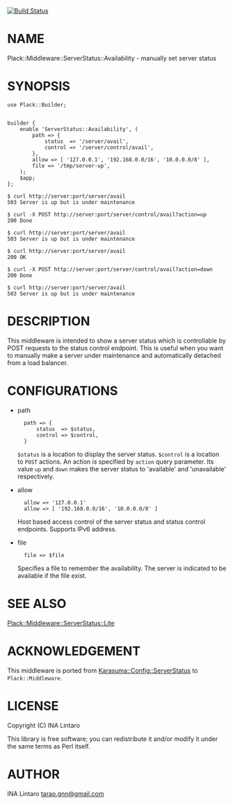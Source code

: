 [![Build Status](https://travis-ci.org/tarao/perl5-Plack-Middleware-ServerStatus-Availability.svg?branch=master)](https://travis-ci.org/tarao/perl5-Plack-Middleware-ServerStatus-Availability)
# NAME

Plack::Middleware::ServerStatus::Availability - manually set server status

# SYNOPSIS

    use Plack::Builder;


    builder {
        enable 'ServerStatus::Availability', (
            path => {
                status  => '/server/avail',
                control => '/server/control/avail',
            },
            allow => [ '127.0.0.1', '192.168.0.0/16', '10.0.0.0/8' ],
            file => '/tmp/server-up',
        );
        $app;
    };

    $ curl http://server:port/server/avail
    503 Server is up but is under maintenance

    $ curl -X POST http://server:port/server/control/avail?action=up
    200 Done

    $ curl http://server:port/server/avail
    503 Server is up but is under maintenance

    $ curl http://server:port/server/avail
    200 OK

    $ curl -X POST http://server:port/server/control/avail?action=down
    200 Done

    $ curl http://server:port/server/avail
    503 Server is up but is under maintenance

# DESCRIPTION

This middleware is intended to show a server status which is
controllable by POST requests to the status control endpoint.  This is
useful when you want to manually make a server under maintenance and
automatically detached from a load balancer.

# CONFIGURATIONS

- path

        path => {
            status  => $status,
            control => $control,
        }

    `$status` is a location to display the server status.  `$control` is
    a location to `POST` actions.  An action is specified by `action`
    query parameter.  Its value `up` and `down` makes the server status
    to 'available' and 'unavailable' respectively.

- allow

        allow => '127.0.0.1'
        allow => [ '192.168.0.0/16', '10.0.0.0/8' ]

    Host based access control of the server status and status control
    endpoints.  Supports IPv6 address.

- file

        file => $file

    Specifies a file to remember the availability.  The server is
    indicated to be available if the file exist.

# SEE ALSO

[Plack::Middleware::ServerStatus::Lite](https://metacpan.org/pod/Plack::Middleware::ServerStatus::Lite)

# ACKNOWLEDGEMENT

This middleware is ported from [Karasuma::Config::ServerStatus](https://github.com/wakaba/karasuma-config/blob/master/lib/Karasuma/Config/ServerStatus.pm) to `Plack::Middleware`.

# LICENSE

Copyright (C) INA Lintaro

This library is free software; you can redistribute it and/or modify
it under the same terms as Perl itself.

# AUTHOR

INA Lintaro <tarao.gnn@gmail.com>
